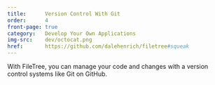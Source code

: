 ```yaml
---
title:      Version Control With Git
order:      4
front-page: true
category:   Develop Your Own Applications
img-src:    dev/octocat.png
href:       https://github.com/dalehenrich/filetree#squeak
---
```

With FileTree, you can manage your code and changes with a version control systems like Git on GitHub.
